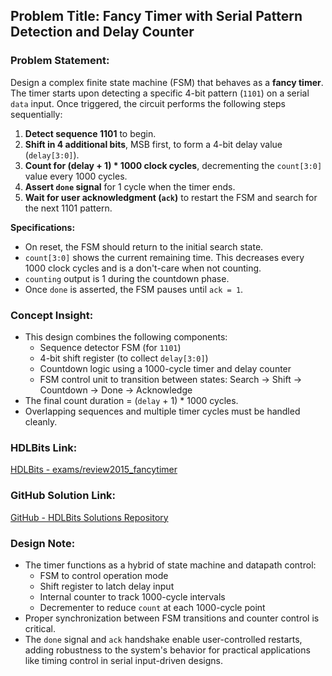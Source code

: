 ## Problem Title: Fancy Timer with Serial Pattern Detection and Delay Counter  
### Problem Statement:  
Design a complex finite state machine (FSM) that behaves as a **fancy timer**. The timer starts upon detecting a specific 4-bit pattern (`1101`) on a serial `data` input. Once triggered, the circuit performs the following steps sequentially:

1. **Detect sequence 1101** to begin.
2. **Shift in 4 additional bits**, MSB first, to form a 4-bit delay value (`delay[3:0]`).
3. **Count for (delay + 1) * 1000 clock cycles**, decrementing the `count[3:0]` value every 1000 cycles.
4. **Assert `done` signal** for 1 cycle when the timer ends.
5. **Wait for user acknowledgment (`ack`)** to restart the FSM and search for the next 1101 pattern.

**Specifications:**
- On reset, the FSM should return to the initial search state.
- `count[3:0]` shows the current remaining time. This decreases every 1000 clock cycles and is a don't-care when not counting.
- `counting` output is 1 during the countdown phase.
- Once `done` is asserted, the FSM pauses until `ack = 1`.

### Concept Insight:
- This design combines the following components:
  - Sequence detector FSM (for `1101`)
  - 4-bit shift register (to collect `delay[3:0]`)
  - Countdown logic using a 1000-cycle timer and delay counter
  - FSM control unit to transition between states: Search → Shift → Countdown → Done → Acknowledge
- The final count duration = (`delay` + 1) * 1000 cycles.
- Overlapping sequences and multiple timer cycles must be handled cleanly.

### HDLBits Link:  
[HDLBits - exams/review2015_fancytimer](https://hdlbits.01xz.net/wiki/Exams/review2015_fancytimer)

### GitHub Solution Link:  
[GitHub - HDLBits Solutions Repository](https://github.com/EswarAdithya011/HDLBits/blob/main/Problem%20Sets/3.%20Circuits/Building%20Larger%20circuits/3.10.6%20The%20complete%20timer/review2015_fancytimer.v)

### Design Note:
- The timer functions as a hybrid of state machine and datapath control:
  - FSM to control operation mode
  - Shift register to latch delay input
  - Internal counter to track 1000-cycle intervals
  - Decrementer to reduce `count` at each 1000-cycle point
- Proper synchronization between FSM transitions and counter control is critical.
- The `done` signal and `ack` handshake enable user-controlled restarts, adding robustness to the system's behavior for practical applications like timing control in serial input-driven designs.
